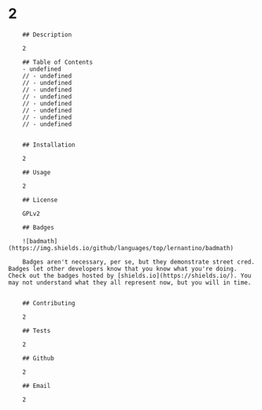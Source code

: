 # 2

        ## Description
        
        2
        
        ## Table of Contents        
        - undefined
        // - undefined
        // - undefined
        // - undefined
        // - undefined
        // - undefined
        // - undefined
        // - undefined
        // - undefined

        
        ## Installation
        
        2
        
        ## Usage
        
        2
        
        ## License
        
        GPLv2
        
        ## Badges
        
        ![badmath](https://img.shields.io/github/languages/top/lernantino/badmath)
        
        Badges aren't necessary, per se, but they demonstrate street cred. Badges let other developers know that you know what you're doing. Check out the badges hosted by [shields.io](https://shields.io/). You may not understand what they all represent now, but you will in time.
        
        
        ## Contributing
        
        2
        
        ## Tests
        
        2
        
        ## Github
        
        2
        
        ## Email
        
        2